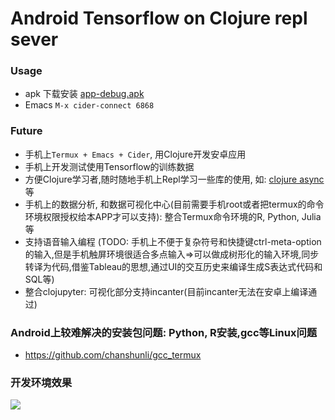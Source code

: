 # Android Tensorflow on Clojure repl sever

### Usage

* apk 下载安装 [app-debug.apk](https://raw.githubusercontent.com/chanshunli/clojure-android-tensorflow-repl-server/master/app-debug.apk)
* Emacs ` M-x cider-connect 6868 `

### Future
* 手机上`Termux + Emacs + Cider`, 用Clojure开发安卓应用
* 手机上开发测试使用Tensorflow的训练数据
* 方便Clojure学习者,随时随地手机上Repl学习一些库的使用, 如: [clojure async](https://github.com/clojure/core.async)等
* 手机上的数据分析, 和数据可视化中心(目前需要手机root或者把termux的命令环境权限授权给本APP才可以支持): 整合Termux命令环境的R, Python, Julia等
* 支持语音输入编程 (TODO: 手机上不便于复杂符号和快捷键ctrl-meta-option的输入,但是手机触屏环境很适合多点输入=>可以做成树形化的输入环境,同步转译为代码,借鉴Tableau的思想,通过UI的交互历史来编译生成S表达式代码和SQL等)
* 整合clojupyter: 可视化部分支持incanter(目前incanter无法在安卓上编译通过)

### Android上较难解决的安装包问题: Python, R安装,gcc等Linux问题
* https://github.com/chanshunli/gcc_termux

### 开发环境效果

![](https://raw.githubusercontent.com/chanshunli/clojure-android-tensorflow-repl-server/master/demo.jpeg)
